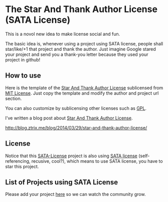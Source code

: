 
# The Star And Thank Author License (SATA License)

This is a novol new idea to make license social and fun.

The basic idea is, whenever using a project using SATA license, people shall star/like/+1 that project and thank the author. Just imagine Google stared your project and send you a thank-you letter because they used your project in github!

## How to use

Here is the template of the [Star And Thank Author License](LICENSE-template.txt) sublicensed from [MIT License](http://opensource.org/licenses/MIT). Just copy the template and modify the author and project url section.

You can also customize by sublicensing other licenses such as [GPL](http://opensource.org/licenses/gpl-license).

I've written a blog post about [Star And Thank Author License](LICENSE-template.txt).

http://blog.ztrix.me/blog/2014/03/29/star-and-thank-author-license/

## License

Notice that this [SATA-License](https://github.com/zTrix/sata-license) project is also using [SATA license](LICENSE.txt) (self-referencing, recusive, cool?), which means to use SATA license, you have to star this project.

## List of Projects using SATA License

Please add your project [here](https://github.com/zTrix/sata-license/wiki) so we can watch the community grow.

